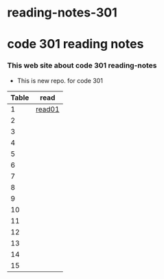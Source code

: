 # reading-notes-301

# code 301 reading notes 

### This web site about code 301 reading-notes

* This is new repo. for code 301



 Table   | read
---------|---------
 1       | [read01]()
 2       | 
 3       |
 4       |
 5       |
 6       |
 7       |
 8       |
 9       |
 10      |
 11      |
 12      |
 13      |
 14      |
 15      |